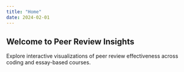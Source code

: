 ```yaml
---
title: "Home"
date: 2024-02-01
---
```


## Welcome to Peer Review Insights

Explore interactive visualizations of peer review effectiveness across coding and essay-based courses.
